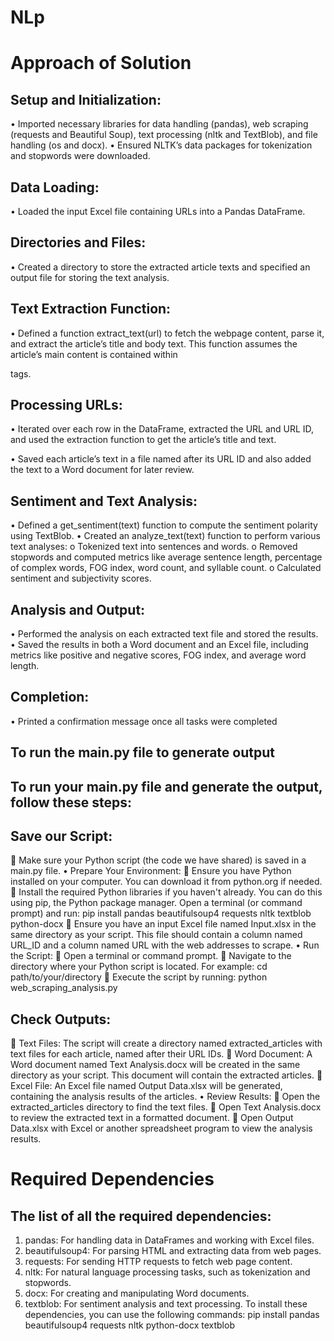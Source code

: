 # NLp
# Approach of Solution
##  Setup and Initialization:
•	Imported necessary libraries for data handling (pandas), web scraping (requests and Beautiful Soup), text processing (nltk and TextBlob), and file handling (os and docx).
•	Ensured NLTK’s data packages for tokenization and stopwords were downloaded.
##  Data Loading:
•	Loaded the input Excel file containing URLs into a Pandas DataFrame.
## Directories and Files:
•	Created a directory to store the extracted article texts and specified an output file for storing the text analysis.
##  Text Extraction Function:
•	Defined a function extract_text(url) to fetch the webpage content, parse it, and extract the article’s title and body text. This function assumes the article’s main content is contained within <p> tags.
##  Processing URLs:
•	Iterated over each row in the DataFrame, extracted the URL and URL ID, and used the extraction function to get the article’s title and text.

•	Saved each article’s text in a file named after its URL ID and also added the text to a Word document for later review.
##  Sentiment and Text Analysis:
•	Defined a get_sentiment(text) function to compute the sentiment polarity using TextBlob.
•	Created an analyze_text(text) function to perform various text analyses:
o	Tokenized text into sentences and words.
o	Removed stopwords and computed metrics like average sentence length, percentage of complex words, FOG index, word count, and syllable count.
o	Calculated sentiment and subjectivity scores.
##  Analysis and Output:
•	Performed the analysis on each extracted text file and stored the results.
•	Saved the results in both a Word document and an Excel file, including metrics like positive and negative scores, FOG index, and average word length.
##  Completion:
•	Printed a confirmation message once all tasks were completed

## To run the main.py file to generate output

## To run your main.py file and generate the output, follow these steps:

##	Save our Script:
	Make sure your Python script (the code we have shared) is saved in a main.py file. 
•	Prepare Your Environment:
	Ensure you have Python installed on your computer. You can download it from python.org if needed.
	Install the required Python libraries if you haven't already. You can do this using pip, the Python package manager. Open a terminal (or command prompt) and run:
   pip install pandas beautifulsoup4 requests nltk textblob python-docx
	Ensure you have an input Excel file named Input.xlsx in the same directory as your script. This file should contain a column named URL_ID and a column named URL with the web addresses to scrape.
•	Run the Script:
	Open a terminal or command prompt.
	Navigate to the directory where your Python script is located. For example:
                            cd path/to/your/directory
	Execute the script by running:
 python web_scraping_analysis.py
## 	Check Outputs:
	Text Files: The script will create a directory named extracted_articles with text files for each article, named after their URL IDs.
	Word Document: A Word document named Text Analysis.docx will be created in the same directory as your script. This document will contain the extracted articles.
	Excel File: An Excel file named Output Data.xlsx will be generated, containing the analysis results of the articles.
•	Review Results:
	Open the extracted_articles directory to find the text files.
	Open Text Analysis.docx to review the extracted text in a formatted document.
	Open Output Data.xlsx with Excel or another spreadsheet program to view the analysis results.
# Required Dependencies
## The list of all the required dependencies:
1.	pandas: For handling data in DataFrames and working with Excel files.
2.	beautifulsoup4: For parsing HTML and extracting data from web pages.
3.	requests: For sending HTTP requests to fetch web page content.
4.	nltk: For natural language processing tasks, such as tokenization and stopwords.
5.	docx: For creating and manipulating Word documents.
6.	textblob: For sentiment analysis and text processing.
To install these dependencies, you can use the following commands:
pip install pandas beautifulsoup4 requests nltk python-docx textblob
